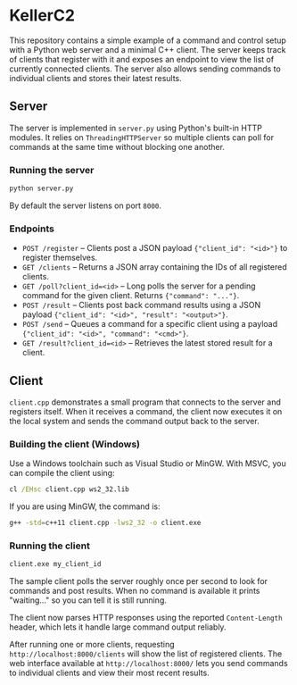# KellerC2

This repository contains a simple example of a command and control setup with a
Python web server and a minimal C++ client. The server keeps track of clients
that register with it and exposes an endpoint to view the list of currently
connected clients. The server also allows sending commands to individual
clients and stores their latest results.

## Server

The server is implemented in `server.py` using Python's built-in HTTP
modules. It relies on `ThreadingHTTPServer` so multiple clients can poll
for commands at the same time without blocking one another.

### Running the server

```bash
python server.py
```

By default the server listens on port `8000`.

### Endpoints

- `POST /register` – Clients post a JSON payload `{"client_id": "<id>"}` to
  register themselves.
- `GET /clients` – Returns a JSON array containing the IDs of all registered
  clients.
- `GET /poll?client_id=<id>` – Long polls the server for a pending command for
  the given client. Returns `{"command": "..."}`.
- `POST /result` – Clients post back command results using a JSON payload
  `{"client_id": "<id>", "result": "<output>"}`.
- `POST /send` – Queues a command for a specific client using a payload
  `{"client_id": "<id>", "command": "<cmd>"}`.
- `GET /result?client_id=<id>` – Retrieves the latest stored result for a
  client.

## Client

`client.cpp` demonstrates a small program that connects to the server and
registers itself. When it receives a command, the client now executes it on the
local system and sends the command output back to the server.

### Building the client (Windows)

Use a Windows toolchain such as Visual Studio or MinGW. With MSVC, you can
compile the client using:

```cmd
cl /EHsc client.cpp ws2_32.lib
```

If you are using MinGW, the command is:

```bash
g++ -std=c++11 client.cpp -lws2_32 -o client.exe
```

### Running the client

```bash
client.exe my_client_id
```

The sample client polls the server roughly once per second to look for
commands and post results. When no command is available it prints
"waiting..." so you can tell it is still running.

The client now parses HTTP responses using the reported `Content-Length`
header, which lets it handle large command output reliably.

After running one or more clients, requesting `http://localhost:8000/clients`
will show the list of registered clients. The web interface available at
`http://localhost:8000/` lets you send commands to individual clients and view
their most recent results.